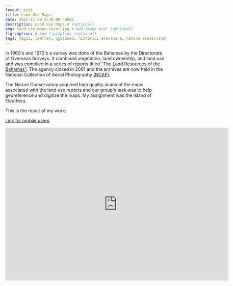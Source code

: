 ```yaml
---
layout: post
title: Land Use Maps
date: 2015-11-20 5:30:00 -0800
description: Land Use Maps # (optional)
img: land-use-maps-cover.jpg # Add image post (optional)
fig-caption: # Add figcaption (optional)
tags: [qgis, leaflet, qgis2web, historic, eleuthera, nature conservancy]
---
```


In 1960's and 1970's a survey was done of the Bahamas by the Directorate of Overseas Surveys. It combined vegetation, land ownership, and land use and was compiled in a series of reports titled ["The Land Resources of the Bahamas"](https://edepot.wur.nl/480066). The agency closed in 2001 and the archives are now held in the National Collection of Aerial Photography [(NCAP)](https://ncap.org.uk/).

The Nature Conservancy acquired high quality scans of the maps associated with the land use reports and our group's task was to help georeference and digitize the maps. My assignment was the island of Eleuthera.

This is the result of my work:

[Link for mobile users](https://anthonyblackham.com/land-use-map/)

<div class="embed-container">
  <iframe
      src="https://anthonyblackham.github.io/land-use-map/"
      width="700"
      height="480"
      frameborder="0"
      allowfullscreen="">
  </iframe>
</div>

